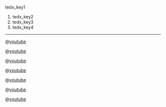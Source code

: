 tedx_key1
1. tedx_key2
2. tedx_key3
3. tedx_key4
----

@[youtube](EJFVYBiE6DE)

@[youtube](OV6pEGXRYZ0)

@[youtube](LhGFNPTfM-k)

@[youtube](sKvMxZ284AA)

@[youtube](nMPqsjuXDmE)

@[youtube](BE47-5Mi6d8)

@[youtube](qH1HCYy1NTc)